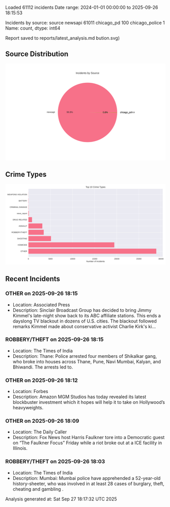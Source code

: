 
Loaded 61112 incidents
Date range: 2024-01-01 00:00:00 to 2025-09-26 18:15:53

Incidents by source:
source
newsapi           61011
chicago_pd          100
chicago_police        1
Name: count, dtype: int64

Report saved to reports/latest_analysis.md
bution.svg)

## Source Distribution
![Source Distribution](images/source_distribution.svg)

## Crime Types
![Crime Types](images/crime_types.svg)

## Recent Incidents

### OTHER on 2025-09-26 18:15
- Location: Associated Press
- Description: Sinclair Broadcast Group has decided to bring Jimmy Kimmel's late-night show back to its ABC affiliate stations. This ends a dayslong TV blackout in dozens of U.S. cities. The blackout followed remarks Kimmel made about conservative activist Charlie Kirk's ki…


### ROBBERY/THEFT on 2025-09-26 18:15
- Location: The Times of India
- Description: Thane: Police arrested four members of Shikalkar gang, who broke into houses across Thane, Pune, Navi Mumbai, Kalyan, and Bhiwandi. The arrests led to.


### OTHER on 2025-09-26 18:12
- Location: Forbes
- Description: Amazon MGM Studios has today revealed its latest blockbuster investment which it hopes will help it to take on Hollywood’s heavyweights.


### OTHER on 2025-09-26 18:09
- Location: The Daily Caller
- Description: Fox News host Harris Faulkner tore into a Democratic guest on “The Faulkner Focus” Friday while a riot broke out at a ICE facility in Illinois.


### ROBBERY/THEFT on 2025-09-26 18:03
- Location: The Times of India
- Description: Mumbai: Mumbai police have apprehended a 52-year-old history-sheeter, who was involved in at least 28 cases of burglary, theft, cheating and gambling .

Analysis generated at: Sat Sep 27 18:17:32 UTC 2025
